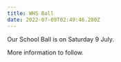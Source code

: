 ```yaml
---
title: WHS Ball
date: 2022-07-09T02:49:46.280Z
---
```

Our School Ball is on Saturday 9 July.

More information to follow.
